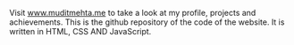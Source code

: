 Visit www.muditmehta.me to take a look at my profile, projects and achievements.
This is the github repository of the code of the website.
It is written in HTML, CSS AND JavaScript.
